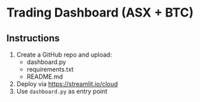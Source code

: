 # Trading Dashboard (ASX + BTC)

## Instructions
1. Create a GitHub repo and upload:
   - dashboard.py
   - requirements.txt
   - README.md
2. Deploy via https://streamlit.io/cloud
3. Use `dashboard.py` as entry point
